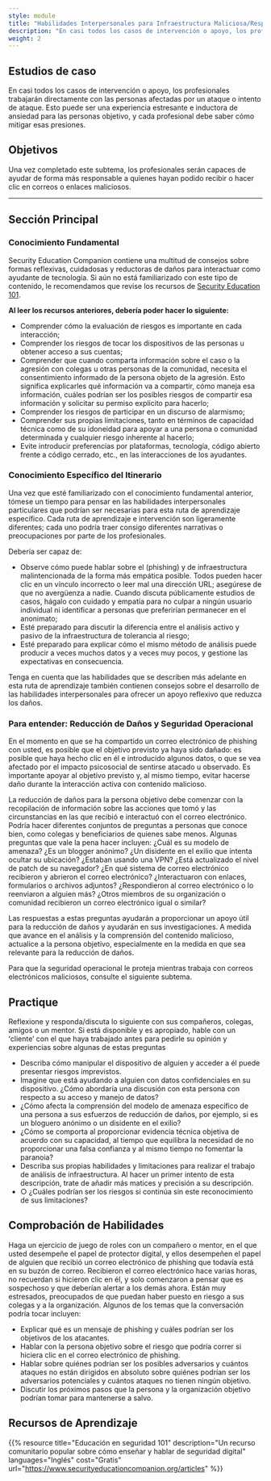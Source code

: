 ```yaml
---
style: module
title: "Habilidades Interpersonales para Infraestructura Maliciosa/Respuesta al Phishing"
description: "En casi todos los casos de intervención o apoyo, los profesionales trabajarán directamente con las personas afectadas por un ataque o intento de ataque. Esto puede ser una experiencia estresante e inductora de ansiedad para las personas objetivo, y cada profesional debe saber cómo mitigar esas presiones."
weight: 2
---
```


## Estudios de caso

En casi todos los casos de intervención o apoyo, los profesionales trabajarán directamente con las personas afectadas por un ataque o intento de ataque. Esto puede ser una experiencia estresante e inductora de ansiedad para las personas objetivo, y cada profesional debe saber cómo mitigar esas presiones.

## Objetivos

Una vez completado este subtema, los profesionales serán capaces de ayudar de forma más responsable a quienes hayan podido recibir o hacer clic en correos o enlaces maliciosos.

---
## Sección Principal

### Conocimiento Fundamental

Security Education Companion contiene una multitud de consejos sobre formas reflexivas, cuidadosas y reductoras de daños para interactuar como ayudante de tecnología. Si aún no está familiarizado con este tipo de contenido, le recomendamos que revise los recursos de [Security Education 101](https://www.securityeducationcompanion.org/articles).

**Al leer los recursos anteriores, debería poder hacer lo siguiente:**

- Comprender cómo la evaluación de riesgos es importante en cada interacción;
- Comprender los riesgos de tocar los dispositivos de las personas u obtener acceso a sus cuentas;
- Comprender que cuando comparta información sobre el caso o la agresión con colegas u otras personas de la comunidad, necesita el consentimiento informado de la persona objeto de la agresión. Esto significa explicarles qué información va a compartir, cómo maneja esa información, cuáles podrían ser los posibles riesgos de compartir esa información y solicitar su permiso explícito para hacerlo;
- Comprender los riesgos de participar en un discurso de alarmismo;
- Comprender sus propias limitaciones, tanto en términos de capacidad técnica como de su idoneidad para apoyar a una persona o comunidad determinada y cualquier riesgo inherente al hacerlo;
- Evite introducir preferencias por plataformas, tecnología, código abierto frente a código cerrado, etc., en las interacciones de los ayudantes.

### Conocimiento Específico del Itinerario

Una vez que esté familiarizado con el conocimiento fundamental anterior, tómese un tiempo para pensar en las habilidades interpersonales particulares que podrían ser necesarias para esta ruta de aprendizaje específico. Cada ruta de aprendizaje e intervención son ligeramente diferentes; cada uno podría traer consigo diferentes narrativas o preocupaciones por parte de los profesionales.

Debería ser capaz de:

- Observe cómo puede hablar sobre el (phishing) y de infraestructura malintencionada de la forma más empática posible. Todos pueden hacer clic en un vínculo incorrecto o leer mal una dirección URL; asegúrese de que no avergüenza a nadie. Cuando discuta públicamente estudios de casos, hágalo con cuidado y empatía para no culpar a ningún usuario individual ni identificar a personas que preferirían permanecer en el anonimato;
- Esté preparado para discutir la diferencia entre el análisis activo y pasivo de la infraestructura de tolerancia al riesgo;
- Esté preparado para explicar cómo el mismo método de análisis puede producir a veces muchos datos y a veces muy pocos, y gestione las expectativas en consecuencia.

Tenga en cuenta que las habilidades que se describen más adelante en esta ruta de aprendizaje también contienen consejos sobre el desarrollo de las habilidades interpersonales para ofrecer un apoyo reflexivo que reduzca los daños.

### Para entender: Reducción de Daños y Seguridad Operacional

En el momento en que se ha compartido un correo electrónico de phishing con usted, es posible que el objetivo previsto ya haya sido dañado: es posible que haya hecho clic en él e introducido algunos datos, o que se vea afectado por el impacto psicosocial de sentirse atacado u observado. Es importante apoyar al objetivo previsto y, al mismo tiempo, evitar hacerse daño durante la interacción activa con contenido malicioso.

La reducción de daños para la persona objetivo debe comenzar con la recopilación de información sobre las acciones que tomó y las circunstancias en las que recibió e interactuó con el correo electrónico. Podría hacer diferentes conjuntos de preguntas a personas que conoce bien, como colegas y beneficiarios de quienes sabe menos. Algunas preguntas que vale la pena hacer incluyen: ¿Cuál es su modelo de amenaza? ¿Es un blogger anónimo? ¿Un disidente en el exilio que intenta ocultar su ubicación? ¿Estaban usando una VPN? ¿Está actualizado el nivel de patch de su navegador? ¿En qué sistema de correo electrónico recibieron y abrieron el correo electrónico? ¿Interactuaron con enlaces, formularios o archivos adjuntos? ¿Respondieron al correo electrónico o lo reenviaron a alguien más? ¿Otros miembros de su organización o comunidad recibieron un correo electrónico igual o similar?

Las respuestas a estas preguntas ayudarán a proporcionar un apoyo útil para la reducción de daños y ayudarán en sus investigaciones. A medida que avance en el análisis y la comprensión del contenido malicioso, actualice a la persona objetivo, especialmente en la medida en que sea relevante para la reducción de daños.

Para que la seguridad operacional le proteja mientras trabaja con correos electrónicos maliciosos, consulte el siguiente subtema.

## Practique

Reflexione y responda/discuta lo siguiente con sus compañeros, colegas, amigos o un mentor. Si está disponible y es apropiado, hable con un ʻclienteʼ con el que haya trabajado antes para pedirle su opinión y experiencias sobre algunas de estas preguntas

- Describa cómo manipular el dispositivo de alguien y acceder a él puede presentar riesgos imprevistos.
- Imagine que está ayudando a alguien con datos confidenciales en su dispositivo. ¿Cómo abordaría una discusión con esta persona con respecto a su acceso y manejo de datos?
- ¿Cómo afecta la comprensión del modelo de amenaza específico de una persona a sus esfuerzos de reducción de daños, por ejemplo, si es un bloguero anónimo o un disidente en el exilio?
- ¿Cómo se comporta al proporcionar evidencia técnica objetiva de acuerdo con su capacidad, al tiempo que equilibra la necesidad de no proporcionar una falsa confianza y al mismo tiempo no fomentar la paranoia?
- Describa sus propias habilidades y limitaciones para realizar el trabajo de análisis de infraestructura. Al hacer un primer intento de esta descripción, trate de añadir más matices y precisión a su descripción.
- ○ ¿Cuáles podrían ser los riesgos si continúa sin este reconocimiento de sus limitaciones?

## Comprobación de Habilidades

Haga un ejercicio de juego de roles con un compañero o mentor, en el que usted desempeñe el papel de protector digital, y ellos desempeñen el papel de alguien que recibió un correo electrónico de phishing que todavía está en su buzón de correo. Recibieron el correo electrónico hace varias horas, no recuerdan si hicieron clic en él, y solo comenzaron a pensar que es sospechoso y que deberían alertar a los demás ahora. Están muy estresados, preocupados de que puedan haber puesto en riesgo a sus colegas y a la organización. Algunos de los temas que la conversación podría tocar incluyen:

- Explicar qué es un mensaje de phishing y cuáles podrían ser los objetivos de los atacantes.
- Hablar con la persona objetivo sobre el riesgo que podría correr si hiciera clic en el correo electrónico de phishing.
- Hablar sobre quiénes podrían ser los posibles adversarios y cuántos ataques no están dirigidos en absoluto sobre quiénes podrían ser los adversarios potenciales y cuántos ataques no tienen ningún objetivo.
- Discutir los próximos pasos que la persona y la organización objetivo podrían tomar para mantenerse a salvo.

## Recursos de Aprendizaje

{{% resource title="Educación en seguridad 101" description="Un recurso comunitario popular sobre cómo enseñar y hablar de seguridad digital" languages="Inglés" cost="Gratis" url="https://www.securityeducationcompanion.org/articles" %}}
